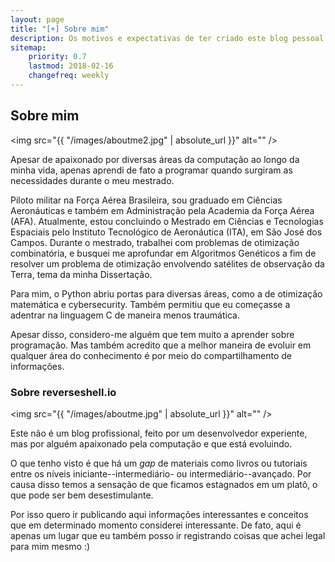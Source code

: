 ```yaml
---
layout: page
title: "[+] Sobre mim"
description: Os motivos e expectativas de ter criado este blog pessoal.
sitemap:
    priority: 0.7
    lastmod: 2018-02-16
    changefreq: weekly
---
```

## Sobre mim

<span class="image left"><img src="{{ "/images/aboutme2.jpg" | absolute_url }}" alt="" /></span>

Apesar de apaixonado por diversas áreas da computação ao longo da minha vida, apenas aprendi de fato a programar quando surgiram as necessidades durante o meu mestrado. 

Piloto militar na Força Aérea Brasileira, sou graduado em Ciências Aeronáuticas e também em Administração pela Academia da Força Aérea (AFA). Atualmente, estou concluindo 
o Mestrado em Ciências e Tecnologias Espaciais pelo Instituto Tecnológico de Aeronáutica (ITA), em São José dos Campos. Durante o mestrado, trabalhei com problemas de otimização combinatória, e busquei me aprofundar em Algoritmos Genéticos a fim de resolver um problema de otimização 
envolvendo satélites de observação da Terra, tema da minha Dissertação.

Para mim, o Python abriu portas para diversas áreas, como a de  otimização matemática e cybersecurity. Também permitiu que eu começasse a adentrar na linguagem C de maneira menos traumática. 

<div class="box">
  <p>
	Apesar disso, considero-me alguém que tem muito a aprender sobre programação. Mas também acredito que a melhor maneira de evoluir em qualquer área do conhecimento 
	é por meio do compartilhamento de informações. 
  </p>
</div>

### Sobre reverseshell.io

<span class="image left"><img src="{{ "/images/aboutme.jpg" | absolute_url }}" alt="" /></span>

Este não é um blog profissional, feito por um desenvolvedor experiente, mas por alguém apaixonado pela computação e que está evoluindo.

O que tenho visto é que há um <i>gap</i> de materiais como livros ou tutoriais entre os níveis iniciante--intermediário- ou intermediário--avançado. Por causa disso 
temos a sensação de que ficamos estagnados em um platô, o que pode ser bem desestimulante. 

Por isso quero ir publicando aqui informações interessantes e conceitos que em determinado momento considerei interessante. De fato, aqui é apenas um lugar que 
eu também posso ir registrando coisas que achei legal para mim mesmo :)
